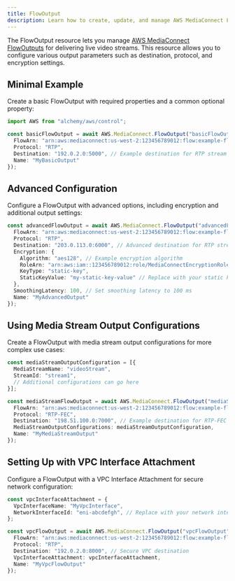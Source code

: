 ```yaml
---
title: FlowOutput
description: Learn how to create, update, and manage AWS MediaConnect FlowOutputs using Alchemy Cloud Control.
---
```


The FlowOutput resource lets you manage [AWS MediaConnect FlowOutputs](https://docs.aws.amazon.com/mediaconnect/latest/userguide/) for delivering live video streams. This resource allows you to configure various output parameters such as destination, protocol, and encryption settings.

## Minimal Example

Create a basic FlowOutput with required properties and a common optional property:

```ts
import AWS from "alchemy/aws/control";

const basicFlowOutput = await AWS.MediaConnect.FlowOutput("basicFlowOutput", {
  FlowArn: "arn:aws:mediaconnect:us-west-2:123456789012:flow:example-flow",
  Protocol: "RTP",
  Destination: "192.0.2.0:5000", // Example destination for RTP stream
  Name: "MyBasicOutput"
});
```

## Advanced Configuration

Configure a FlowOutput with advanced options, including encryption and additional output settings:

```ts
const advancedFlowOutput = await AWS.MediaConnect.FlowOutput("advancedFlowOutput", {
  FlowArn: "arn:aws:mediaconnect:us-west-2:123456789012:flow:example-flow",
  Protocol: "RTP",
  Destination: "203.0.113.0:6000", // Advanced destination for RTP stream
  Encryption: {
    Algorithm: "aes128", // Example encryption algorithm
    RoleArn: "arn:aws:iam::123456789012:role/MediaConnectEncryptionRole",
    KeyType: "static-key",
    StaticKeyValue: "my-static-key-value" // Replace with your static key value
  },
  SmoothingLatency: 100, // Set smoothing latency to 100 ms
  Name: "MyAdvancedOutput"
});
```

## Using Media Stream Output Configurations

Create a FlowOutput with media stream output configurations for more complex use cases:

```ts
const mediaStreamOutputConfiguration = [{
  MediaStreamName: "videoStream",
  StreamId: "stream1",
  // Additional configurations can go here
}];

const mediaStreamFlowOutput = await AWS.MediaConnect.FlowOutput("mediaStreamFlowOutput", {
  FlowArn: "arn:aws:mediaconnect:us-west-2:123456789012:flow:example-flow",
  Protocol: "RTP-FEC",
  Destination: "198.51.100.0:7000", // Example destination for RTP-FEC
  MediaStreamOutputConfigurations: mediaStreamOutputConfiguration,
  Name: "MyMediaStreamOutput"
});
```

## Setting Up with VPC Interface Attachment

Configure a FlowOutput with a VPC Interface Attachment for secure network configuration:

```ts
const vpcInterfaceAttachment = {
  VpcInterfaceName: "MyVpcInterface",
  NetworkInterfaceId: "eni-abcdefgh", // Replace with your network interface ID
};

const vpcFlowOutput = await AWS.MediaConnect.FlowOutput("vpcFlowOutput", {
  FlowArn: "arn:aws:mediaconnect:us-west-2:123456789012:flow:example-flow",
  Protocol: "RTP",
  Destination: "192.0.2.0:8000", // Secure VPC destination
  VpcInterfaceAttachment: vpcInterfaceAttachment,
  Name: "MyVpcFlowOutput"
});
```
